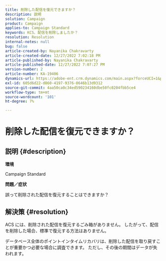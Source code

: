 ```yaml
---
title: 削除した配信を復元できますか？
description: 説明
solution: Campaign
product: Campaign
applies-to: Campaign Standard
keywords: KCS、配信を削除しましたか？
resolution: Resolution
internal-notes: null
bug: false
article-created-by: Nayanika Chakravarty
article-created-date: 12/27/2022 7:02:18 PM
article-published-by: Nayanika Chakravarty
article-published-date: 12/27/2022 7:07:27 PM
version-number: 2
article-number: KA-19406
dynamics-url: https://adobe-ent.crm.dynamics.com/main.aspx?forceUCI=1&pagetype=entityrecord&etn=knowledgearticle&id=2a233af7-1886-ed11-81ac-6045bd006079
exl-id: 605d6d22-d860-4197-9376-0646b13d9312
source-git-commit: 4aa50ca0c34ed590234160dbe50fc0204fbb5ce4
workflow-type: tm+mt
source-wordcount: '101'
ht-degree: 7%

---
```


# 削除した配信を復元できますか？

## 説明 {#description}


<b>環境</b>

Campaign Standard

<b>問題／症状</b>

誤って削除された配信を復元することはできますか？


## 解決策 {#resolution}


ACS には、削除された配信を復元するごみ箱がありません。 したがって、配信を削除した場合、標準で復元する方法はありません。

データベース全体のポイントインタイムリカバリは、削除した配信を取り戻すことが重要かつ必要な場合に調査できます。 ただし、その後の期間はデータが失われます。

